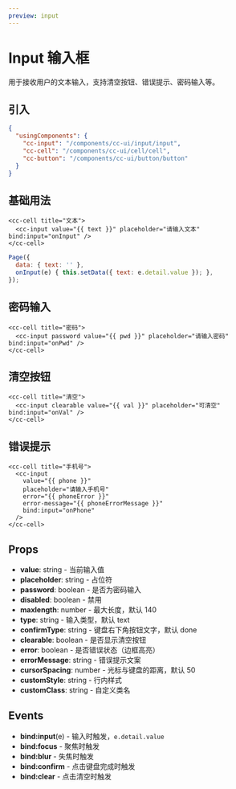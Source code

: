 ```yaml
---
preview: input
---
```


# Input 输入框

用于接收用户的文本输入，支持清空按钮、错误提示、密码输入等。

## 引入

```json
{
  "usingComponents": {
    "cc-input": "/components/cc-ui/input/input",
    "cc-cell": "/components/cc-ui/cell/cell",
    "cc-button": "/components/cc-ui/button/button"
  }
}
```

## 基础用法

```wxml
<cc-cell title="文本">
  <cc-input value="{{ text }}" placeholder="请输入文本" bind:input="onInput" />
</cc-cell>
```

```js
Page({
  data: { text: '' },
  onInput(e) { this.setData({ text: e.detail.value }); },
});
```

## 密码输入

```wxml
<cc-cell title="密码">
  <cc-input password value="{{ pwd }}" placeholder="请输入密码" bind:input="onPwd" />
</cc-cell>
```

## 清空按钮

```wxml
<cc-cell title="清空">
  <cc-input clearable value="{{ val }}" placeholder="可清空" bind:input="onVal" />
</cc-cell>
```

## 错误提示

```wxml
<cc-cell title="手机号">
  <cc-input
    value="{{ phone }}"
    placeholder="请输入手机号"
    error="{{ phoneError }}"
    error-message="{{ phoneErrorMessage }}"
    bind:input="onPhone"
  />
</cc-cell>
```

## Props

- **value**: string - 当前输入值
- **placeholder**: string - 占位符
- **password**: boolean - 是否为密码输入
- **disabled**: boolean - 禁用
- **maxlength**: number - 最大长度，默认 140
- **type**: string - 输入类型，默认 text
- **confirmType**: string - 键盘右下角按钮文字，默认 done
- **clearable**: boolean - 是否显示清空按钮
- **error**: boolean - 是否错误状态（边框高亮）
- **errorMessage**: string - 错误提示文案
- **cursorSpacing**: number - 光标与键盘的距离，默认 50
- **customStyle**: string - 行内样式
- **customClass**: string - 自定义类名

## Events

- **bind:input**(e) - 输入时触发，`e.detail.value`
- **bind:focus** - 聚焦时触发
- **bind:blur** - 失焦时触发
- **bind:confirm** - 点击键盘完成时触发
- **bind:clear** - 点击清空时触发 